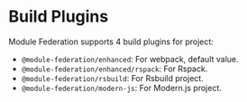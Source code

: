 # Build Plugins

Module Federation supports 4 build plugins for project:

* `@module-federation/enhanced`: For webpack, default value.
* `@module-federation/enhanced/rspack`: For Rspack.
* `@module-federation/rsbuild`: For Rsbuild project.
* `@module-federation/modern-js`: For Modern.js project.

